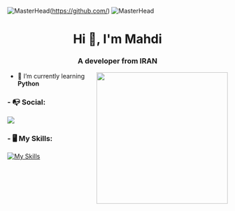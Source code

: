![MasterHead](https://s8.uupload.ir/files/ezgif.com-crop_6ii.gif)(https://github.com/)
![MasterHead](https://s8.uupload.ir/files/212284115-f47cd8ff-2ffb-4b04-b5bf-4d1c14c0247f_7sx.gif)
<h1 align="center">Hi 👋, I'm Mahdi</h1>
<h3 align="center">A developer from IRAN</h3>


<img align='right' src='https://s8.uupload.ir/files/a62c047f-8369-493c-ab14-71ef51bebc55_rw_1200_8tc8.gif' width='300'>

- 🔭 I’m currently learning **Python**

<h3 align="left">- 📭 Social:</h3>

<p align="left">
  <a href="https://instagram.com/winniwooh">
    <img src="https://skillicons.dev/icons?i=instagram&theme=dark" />
  </a>
</p>


<h3 align="left">- 🖥 My Skills:</h3>

[![My Skills](https://skillicons.dev/icons?i=py,vscode,figma,unity&theme=dark)](https://skillicons.dev)

